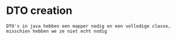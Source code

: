 # DTO creation

    DTO's in java hebben een mapper nodig en een volledige classe, misschien hebben we ze niet echt nodig